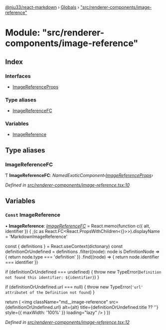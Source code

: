 [@nju33/react-markdown](../README.md) › [Globals](../globals.md) › ["src/renderer-components/image-reference"](_src_renderer_components_image_reference_.md)

# Module: "src/renderer-components/image-reference"

## Index

### Interfaces

* [ImageReferenceProps](../interfaces/_src_renderer_components_image_reference_.imagereferenceprops.md)

### Type aliases

* [ImageReferenceFC](_src_renderer_components_image_reference_.md#imagereferencefc)

### Variables

* [ImageReference](_src_renderer_components_image_reference_.md#const-imagereference)

## Type aliases

###  ImageReferenceFC

Ƭ **ImageReferenceFC**: *NamedExoticComponent‹[ImageReferenceProps](../interfaces/_src_renderer_components_image_reference_.imagereferenceprops.md)›*

*Defined in [src/renderer-components/image-reference.tsx:10](https://github.com/nju33/react-markdown/blob/3889a1e/src/renderer-components/image-reference.tsx#L10)*

## Variables

### `Const` ImageReference

• **ImageReference**: *[ImageReferenceFC](_src_renderer_components_image_reference_.md#imagereferencefc)* = React.memo(function c({
  alt,
  identifier
}) {
  ;(c as React.FC<React.PropsWithChildren<{}>>).displayName =
    'MarkdownImageReference'

  const { definitions } = React.useContext(dictonary)
  const definitionOrUndefined = definitions
    .filter((node): node is DefinitionNode => {
      return node.type === 'definition'
    })
    .find((node) => {
      return node.identifier === identifier
    })

  if (definitionOrUndefined === undefined) {
    throw new TypeError(`Definition not found this identifier: ${identifier}`)
  }

  if (definitionOrUndefined.url === null) {
    throw new TypeError(`'url' attributet of the Definition not found`)
  }

  return (
    <img
      className="md__image-reference"
      src={definitionOrUndefined.url}
      alt={alt}
      title={definitionOrUndefined.title ?? ''}
      style={{ maxWidth: '100%' }}
      loading="lazy"
    />
  )
})

*Defined in [src/renderer-components/image-reference.tsx:12](https://github.com/nju33/react-markdown/blob/3889a1e/src/renderer-components/image-reference.tsx#L12)*
